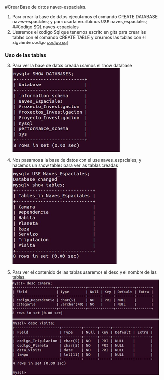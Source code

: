 #Crear Base de datos naves-espaciales.
1. Para crear la base de datos ejecutamos el comando CREATE DATABASE naves-espaciales; y para usarla escribimos USE naves_espaciales;
##Codigo SQL naves-espaciales
2. Usaremos el codigo Sql que tenemos escrito en gits para crear las tablas con el comando CREATE TABLE y creamos las tablas con el siguiente codigo 
[codigo sql](https://gist.github.com/adrianbaldonedo/7881acc2c3a644ab221ab3013a8e3caa#file-nespaciales-sql)


### Uso de las tablas
3. Para ver la base de datos creada usamos el show database
![captura10](imagenes\captura10.jpg)


4. Nos pasamos a la base de datos con el use naves_espaciales; y hacemos un show tables para ver las tablas creadas
![captura11](imagenes\captura11.jpg)


5. Para ver el contenido de las tablas usaremos el desc y el nombre de las tablas.
![captura12](imagenes\captura12.jpg)
![captura13](imagenes\captura13.jpg)